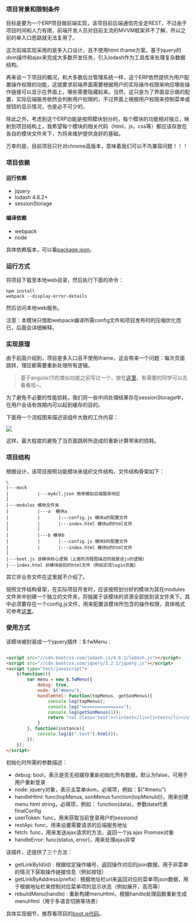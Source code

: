 ### 项目背景和限制条件

目标是要为一个ERP项目做前端实现，该项目前后端通信完全走REST，不过由于项目时间和人力有限，前端开发人员对目前主流的MVVM框架并不了解，所以之前的单入口思路就无法复用了。

这次前端实现采用的是多入口设计，且不使用html iframe方案。基于jquery的dom操作和ajax来完成大多数开发任务，引入lodash作为工具库来处理复杂数据结构。

再来说一下项目的概况，和大多数后台管理系统一样，这个ERP依然提供为用户配置操作权限的功能，这就要求前端界面需要根据用户的实际操作权限来响应哪些操作链接可以显示在界面上，哪些需要隐藏起来。当然，这只是为了界面显示做的配置，实际后端服务依然会判断用户权限的，不过界面上根据用户权限来控制菜单或按钮的显示情况，也是必不可少的。

除此之外，考虑到这个ERP功能是按照模块划分的，每个模块的功能相对独立，映射到项目结构上，我希望每个模块的相关代码（html，js，css等）都应该存放在各自的模块文件夹下，为将来维护提供良好的基础。

万幸的是，目前项目只针对chrome高版本，意味着我们可以不鸟兼容问题！！！

### 项目依赖

#### 运行依赖

- jquery
- lodash 4.8.2+
- sessionStorage

#### 编译依赖

- webpack
- node

具体依赖版本，可以看[package.json](https://github.com/kazaff/menuIfShow/blob/master/package.json)。

### 运行方式

将项目下载至本地web目录，然后执行下面的命令：

```shell
npm install
webpack --display-error-details
```

然后访问本地web服务。

注意：本模块只借助webpack编译所需config文件和项目发布时的压缩优化而已，后面会详细解释。

### 实现原理

由于前面介绍到，项目是多入口且不使用iframe，这会带来一个问题：每次页面跳转，理应都需要重新处理所有逻辑。

> 基于angular(1)的类似功能之前写过一个，放在[这里](https://github.com/kazaff/angular-build-seed)，有需要的同学可以去看看哈~。

为了避免不必要的性能损耗，我们将一些中间处理结果存在sessionStorage中，在用户会话有效期内可以起到缓存的目的。

下面用一个流程图来描述该组件大致的工作内容：

![](http://pic.yupoo.com/kazaff/FsxInLlx/H2X85.png)

这样，最大程度的避免了当页面跳转所造成的重新计算带来的损耗。

### 项目结构

根据设计，该项目按照功能模块来组织文件结构，文件结构骨架如下：

```
\
|---mock  
|			|---myAcl.json 用来模拟后端服务响应
|			
|---modules	模块文件夹
|			|---a  模块a
|			|		|---config.js 模块a的配置文件
|			|		|---index.html 模块a的html文件
|			|
|			|---b 模块b
|			|		|---config.js 模块b的配置文件
|			|		|---index.html 模块b的html文件
|
|---boot.js 该模块核心逻辑（上面的流程图描述的就是该js的逻辑）
|---index.html 非模块级别的html文件（例如实现login页面）

```

其它非业务文件在这里就不介绍了。

按照文件结构骨架，在实际项目开发时，应该按照划分好的模块为其在modules文件夹中创建一个独立的文件夹，将独属于该模块的资源全部放到该文件夹下。其中必须要存在一个config.js文件，用来配置该模块所包含的操作权限，具体格式可参考[这里](https://github.com/kazaff/menuIfShow/blob/master/modules%2Fa%2Fconfig.js)。

### 使用方式

该模块被封装成一个jquery插件：$.fwMenu：

```html

<script src="//cdn.bootcss.com/lodash.js/4.6.1/lodash.js"></script>
<script src="//cdn.bootcss.com/jquery/2.2.1/jquery.js"></script>
<script type="text/javascript">
	$(function(){
		var menu = new $.fwMenu({
			debug: true,
			node: $("#menu"),
			handleHtml: function(topMenus, getSonMenus){
				console.log(topMenus);
				console.log("================");
				console.log(getSonMenus(1));
				return "<ul class='test'><li>test</li><li>test</li></ul>";
			}
		}, function(instance){
			console.log($(".test").html());
		});
	});
</script>

```

初始化时所需的参数描述：

* debug: bool，表示是否无视缓存重新初始化所有数据，默认为false，可用于用户重新登录
*	node: jquery对象，表示主菜单dom，必填项，例如：$("#menu")
*	handleHtml: func(topMenus, sonMenus function(topMenuId))，用来创建menu html string，必填项，例如： function(data)，参数data代表finalConfig
* userToken: func，用来获取当前登录用户的sessionid
*	restApi: func，用来设置需要请求的后端服务地址
*	fetch: func，用来发送ajax请求的方法，返回一个jq ajax Promise对象
*	handleError:	func(status, error)，用来处理ajax异常

该插件，还提供了三个方法：

* getLinkById(id) : 根据给定操作编号，返回操作对应的json数据，用于非菜单的情况下获取操作链接信息（例如按钮）
* getLinkByAddress(prefix) : 根据地址栏url来返回对应的菜单项json数据，用于根据地址栏来控制对应菜单项的显示状态（例如展开，高亮等）
* rebuildMenu(handle) : 重新构建menuHtml，根据handle处理函数重新生成menuHtml（用于多语言切换等场景）


具体实现细节，推荐看项目的[boot.js代码](https://github.com/kazaff/menuIfShow/blob/master/boot.js)。
